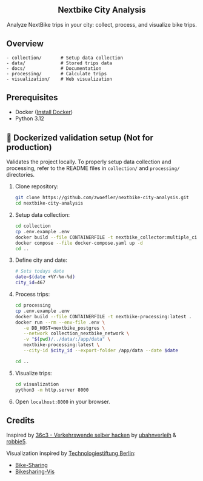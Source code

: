 <div align="center" width="100%">
    <h2>Nextbike City Analysis</h2>
    <p>Analyze NextBike trips in your city: collect, process, and visualize bike trips.</p>
</div>

## Overview

```SHELL
- collection/       # Setup data collection
- data/             # Stored trips data
- docs/             # Documentation
- processing/       # Calculate trips
- visualization/    # Web visualization
```

## Prerequisites
- Docker ([Install Docker](https://docs.docker.com/engine/install/))
- Python 3.12

## 🚀 Dockerized validation setup (Not for production)

Validates the project locally.
To properly setup data collection and processing, refer to the README files in `collection/` and `processing/` directories.

1. Clone repository:
   ```sh
   git clone https://github.com/zwoefler/nextbike-city-analysis.git
   cd nextbike-city-analysis
   ```
2. Setup data collection:
   ```sh
   cd collection
   cp .env.example .env 
   docker build --file CONTAINERFILE -t nextbike_collector:multiple_cities .
   docker compose --file docker-compose.yaml up -d
   cd ..
   ```
3. Define city and date:
   ```sh
   # Sets todays date
   date=$(date +%Y-%m-%d)
   city_id=467
   ```
4. Process trips:
   ```sh
   cd processing
   cp .env.example .env 
   docker build --file CONTAINERFILE -t nextbike-processing:latest .
   docker run --rm --env-file .env \
      -e DB_HOST=nextbike_postgres \
      --network collection_nextbike_network \
      -v "$(pwd)/../data/:/app/data" \
      nextbike-processing:latest \
      --city-id $city_id --export-folder /app/data --date $date

   cd ..
   ```
5. Visualize trips:
   ```sh
   cd visualization 
   python3 -m http.server 8000
   ```
6. Open `localhost:8000` in your browser.

## Credits
Inspired by [36c3 - Verkehrswende selber hacken](https://www.youtube.com/watch?v=WhgRRpA3b2c) by [ubahnverleih](https://github.com/ubahnverleih) & [robbie5](https://github.com/robbi5).

Visualization inspired by [Technologiestiftung Berlin](https://github.com/technologiestiftung):
- [Bike-Sharing](https://github.com/technologiestiftung/bike-sharing)
- [Bikesharing-Vis](https://github.com/technologiestiftung/bikesharing-vis)

